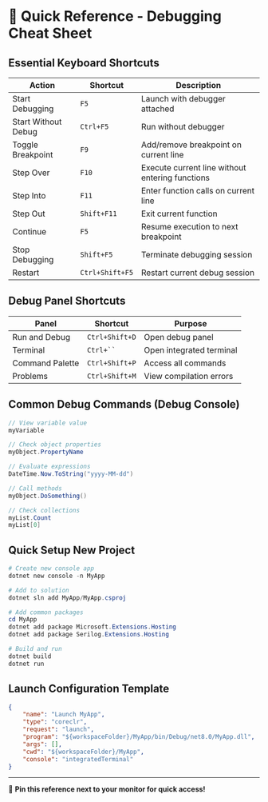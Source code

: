 # 🚀 Quick Reference - Debugging Cheat Sheet

## Essential Keyboard Shortcuts

| Action | Shortcut | Description |
|--------|----------|-------------|
| Start Debugging | `F5` | Launch with debugger attached |
| Start Without Debug | `Ctrl+F5` | Run without debugger |
| Toggle Breakpoint | `F9` | Add/remove breakpoint on current line |
| Step Over | `F10` | Execute current line without entering functions |
| Step Into | `F11` | Enter function calls on current line |
| Step Out | `Shift+F11` | Exit current function |
| Continue | `F5` | Resume execution to next breakpoint |
| Stop Debugging | `Shift+F5` | Terminate debugging session |
| Restart | `Ctrl+Shift+F5` | Restart current debug session |

## Debug Panel Shortcuts

| Panel | Shortcut | Purpose |
|-------|----------|---------|
| Run and Debug | `Ctrl+Shift+D` | Open debug panel |
| Terminal | `Ctrl+`` ` | Open integrated terminal |
| Command Palette | `Ctrl+Shift+P` | Access all commands |
| Problems | `Ctrl+Shift+M` | View compilation errors |

## Common Debug Commands (Debug Console)

```csharp
// View variable value
myVariable

// Check object properties
myObject.PropertyName

// Evaluate expressions
DateTime.Now.ToString("yyyy-MM-dd")

// Call methods
myObject.DoSomething()

// Check collections
myList.Count
myList[0]
```

## Quick Setup New Project

```powershell
# Create new console app
dotnet new console -n MyApp

# Add to solution
dotnet sln add MyApp/MyApp.csproj

# Add common packages
cd MyApp
dotnet add package Microsoft.Extensions.Hosting
dotnet add package Serilog.Extensions.Hosting

# Build and run
dotnet build
dotnet run
```

## Launch Configuration Template

```json
{
    "name": "Launch MyApp",
    "type": "coreclr",
    "request": "launch",
    "program": "${workspaceFolder}/MyApp/bin/Debug/net8.0/MyApp.dll",
    "args": [],
    "cwd": "${workspaceFolder}/MyApp",
    "console": "integratedTerminal"
}
```

---
📌 **Pin this reference next to your monitor for quick access!**